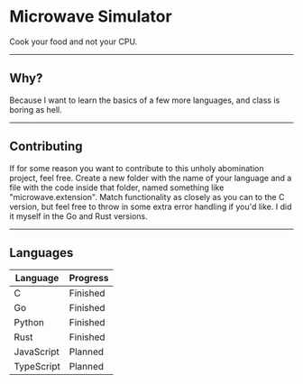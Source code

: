# Microwave Simulator

Cook your food and not your CPU.

---

## Why?

Because I want to learn the basics of a few more languages, and class is boring as hell.

---

## Contributing

If for some reason you want to contribute to this unholy abomination project, feel free. Create a new folder with the name of your language and a file with the code inside that folder, named something like "microwave.extension". Match functionality as closely as you can to the C version, but feel free to throw in some extra error handling if you'd like. I did it myself in the Go and Rust versions.

---

## Languages

| Language   | Progress |
| ---------- | -------- |
| C          | Finished |
| Go         | Finished |
| Python     | Finished |
| Rust       | Finished |
| JavaScript | Planned  |
| TypeScript | Planned  |
